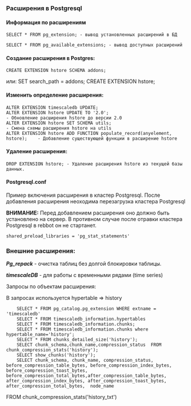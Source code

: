 ### Расширения в Postgresql

#### Информация по расширениям

    SELECT * FROM pg_extension; - вывод установленных расширений в БД

    SELECT * FROM pg_available_extensions; - вывод доступных расширений

#### Cоздание расширения в Postgres:

    CREATE EXTENSION hstore SCHEMA addons;

или:
    SET search_path = addons;
    CREATE EXTENSION hstore;


#### Изменить определение расширения:

    ALTER EXTENSION timescaledb UPDATE;
    ALTER EXTENSION hstore UPDATE TO '2.0';                                     - Обновление расширения hstore до версии 2.0
    ALTER EXTENSION hstore SET SCHEMA utils;                                    - Смена схемы расширения hstore на utils
    ALTER EXTENSION hstore ADD FUNCTION populate_record(anyelement, hstore);    - Добавление существующей функции в расширение hstore
    
    
#### Удаление расширения:

    DROP EXTENSION hstore; - Удаление расширения hstore из текущей базы данных. 
    

#### Postgresql.conf

Пример включения расширения в кластер Postgresql. После добавления расширения неоходима перезагрузка кластера Postgresql

**ВНИМАНИЕ:** Перед добавлением расширения оно должно быть установлено на сервер. В противном случае после отравки кластера Postgresql в rebbot он не стартанет.

    shared_preload_libraries = 'pg_stat_statements'

### Внешние расширения:

***Pg_repack*** - очистка таблиц без долгой блокировки таблицы.

***timescaleDB*** - для работы с временными рядами (time series)

Запросы по объектам расширения:

В запросах используется hypertable => history

        SELECT * FROM pg_catalog.pg_extension WHERE extname = 'timescaledb'
        SELECT * FROM timescaledb_information.hypertables
        SELECT * FROM timescaledb_information.chunks;
        SELECT * FROM timescaledb_information.chunks where hypertable_name='history';
        SELECT * FROM chunks_detailed_size('history');
        SELECT chunk_schema,chunk_name,compression_status  FROM chunk_compression_stats('history');
        SELECT show_chunks('history');
        SELECT chunk_schema, chunk_name, compression_status, before_compression_table_bytes, before_compression_index_bytes, before_compression_toast_bytes,          before_compression_total_bytes,after_compression_table_bytes, after_compression_index_bytes, after_compression_toast_bytes, after_compression_total_bytes,  node_name
FROM chunk_compression_stats('history_txt')


